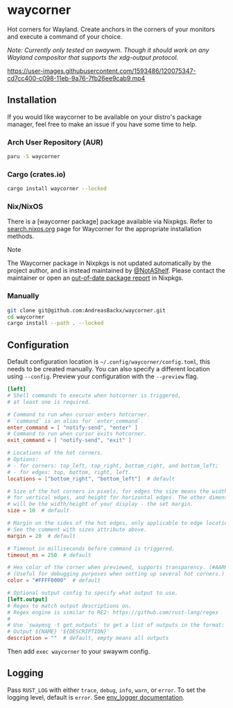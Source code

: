 # waycorner

Hot corners for Wayland. Create anchors in the corners of your monitors and execute a command of your choice.

_Note: Currently only tested on swaywm. Though it should work on any Wayland compositor that supports the xdg-output protocol._

https://user-images.githubusercontent.com/1593486/120075347-cd7cc400-c098-11eb-9a76-7fb26ee9cab9.mp4

## Installation

If you would like waycorner to be available on your distro's package manager, feel free to make an issue if you have some time to help.

### Arch User Repository (AUR)

```zsh
paru -S waycorner
```

### Cargo (crates.io)

```zsh
cargo install waycorner --locked
```

### Nix/NixOS

[`waycorner` package]: https://github.com/NixOS/nixpkgs/blob/nixos-unstable/pkgs/applications/misc/waycorner/default.nix
[search.nixos.org]: https://search.nixos.org/packages?channel=unstable&show=waycorner&from=0&size=50&sort=relevance&type=packages&query=waycorner
[@NotAShelf]: https://github.com/notashelf
[out-of-date package report]: https://github.com/NixOS/nixpkgs/issues/new?assignees=&labels=9.needs%3A+package+%28update%29&projects=&template=out_of_date_package_report.md&title=Update+request%3A+PACKAGENAME+OLDVERSION+%E2%86%92+NEWVERSION

There is a [waycorner package] package available via Nixpkgs. Refer to [search.nixos.org] page for Waycorner
for the appropriate installation methods.

> [!NOTE]
> The Waycorner package in Nixpkgs is not updated automatically by the project author, and is instead
> maintained by [@NotAShelf]. Please contact the maintainer or open an [out-of-date package report] in
> Nixpkgs.

### Manually

```zsh
git clone git@github.com:AndreasBackx/waycorner.git
cd waycorner
cargo install --path . --locked
```

## Configuration

Default configuration location is `~/.config/waycorner/config.toml`, this needs to be created manually. You can also specify a different location using `--config`. Preview your configuration with the `--preview` flag.

```toml
[left]
# Shell commands to execute when hotcorner is triggered,
# at least one is required.

# Command to run when cursor enters hotcorner.
# `command` is an alias for `enter_command`.
enter_command = [ "notify-send", "enter" ]
# Command to run when cursor exits hotcorner.
exit_command = [ "notify-send", "exit" ]

# Locations of the hot corners.
# Options:
# - for corners: top_left, top_right, bottom_right, and bottom_left;
# - for edges: top, bottom, right, left.
locations = ["bottom_right", "bottom_left"]  # default

# Size of the hot corners in pixels, for edges the size means the width
# for vertical edges, and height for horizontal edges. The other dimension
# will be the width/height of your display - the set margin.
size = 10  # default

# Margin on the sides of the hot edges, only applicable to edge locations.
# See the comment with sizes attribute above.
margin = 20  # default

# Timeout in milliseconds before command is triggered.
timeout_ms = 250  # default

# Hex color of the corner when previewed, supports transparency. (#AARRGGBB or #RRGGBB)
# (Useful for debugging purposes when setting up several hot corners.)
color = "#FFFF0000"  # default

# Optional output config to specify what output to use.
[left.output]
# Regex to match output descriptions on.
# Regex engine is similar to RE2: https://github.com/rust-lang/regex
#
# Use `swaymsg -t get_outputs` to get a list of outputs in the format:
# Output ${NAME} '${DESCRIPTION}'
description = ""  # default, empty means all outputs
```

Then add `exec waycorner` to your swaywm config.

## Logging

Pass `RUST_LOG` with either `trace`, `debug`, `info`, `warn`, or `error`. To set the logging level, default is `error`. See [env_logger documentation](https://docs.rs/env_logger/0.8.3/env_logger/).
